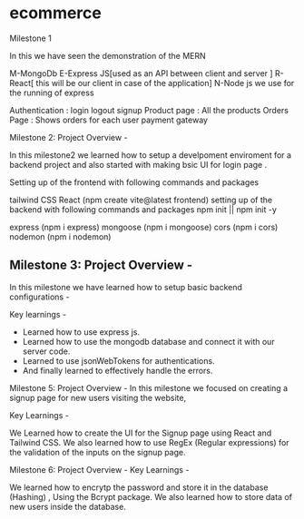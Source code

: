 # ecommerce

Milestone 1

In this we have seen the demonstration of the MERN


M-MongoDb
E-Express JS[used as an API between client and server ]
R-React[ this will be our client in case of the application]
N-Node js we use for the running of express 

Authentication : login logout signup
Product page : All the products 
Orders Page : Shows orders for each user 
payment gateway 


Milestone 2: Project Overview - 


In this milestone2 we learned how to setup a develpoment enviroment for a backend project and also started with making bsic UI for login page .



Setting up of the frontend with following commands and packages

tailwind CSS
React (npm create vite@latest frontend)
setting up of the backend with following commands and packages npm init || npm init -y

express (npm i express)
mongoose (npm i mongoose)
cors (npm i cors)
nodemon (npm i nodemon)



## Milestone 3: Project Overview - 

In this milestone we have learned how to setup basic backend configurations - 

Key learnings -

- Learned how to use express js.
- Learned how to use the mongodb database and connect it with our server code.
- Learned to use jsonWebTokens for authentications.
- And finally learned to effectively handle the errors.


Milestone 5: Project Overview -
In this milestone we focused on creating a signup page for new users visiting the website,

Key Learnings -

We Learned how to create the UI for the Signup page using React and Tailwind CSS.
We also learned how to use RegEx (Regular expressions) for the validation of the inputs on the signup page.


Milestone 6: Project Overview -
Key Learnings -

We learned how to encrytp the password and store it in the database (Hashing) , Using the Bcrypt package.
We also learned how to store data of new users inside the database.
